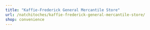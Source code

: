 ```yaml
---
title: "Kaffie-Frederick General Mercantile Store"
url: /natchitoches/kaffie-frederick-general-mercantile-store/
shop: convenience
---
```

